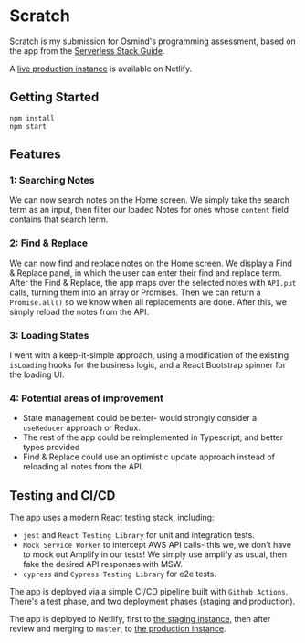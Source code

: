 # Scratch

Scratch is my submission for Osmind's programming assessment, based on the app from the [Serverless Stack Guide](http://serverless-stack.com).

A [live production instance](https://vivshaw-scratch-prod.netlify.app/) is available on Netlify.

## Getting Started

```
npm install
npm start
```

## Features

### 1: Searching Notes

We can now search notes on the Home screen. We simply take the search term as an input, then filter our loaded Notes for ones whose `content` field contains that search term.

### 2: Find & Replace

We can now find and replace notes on the Home screen. We display a Find & Replace panel, in which the user can enter their find and replace term. After the Find & Replace, the app maps over the selected notes with `API.put` calls, turning them into an array or Promises. Then we can return a `Promise.all()` so we know when all replacements are done. After this, we simply reload the notes from the API.

### 3: Loading States

I went with a keep-it-simple approach, using a modification of the existing `isLoading` hooks for the business logic, and a React Bootstrap spinner for the loading UI.

### 4: Potential areas of improvement

- State management could be better- would strongly consider a `useReducer` approach or Redux.
- The rest of the app could be reimplemented in Typescript, and better types provided
- Find & Replace could use an optimistic update approach instead of reloading all notes from the API.

## Testing and CI/CD

The app uses a modern React testing stack, including:

- `jest` and `React Testing Library` for unit and integration tests.
- `Mock Service Worker` to intercept AWS API calls- this we, we don't have to mock out Amplify in our tests! We simply use amplify as usual, then fake the desired API responses with MSW.
- `cypress` and `Cypress Testing Library` for e2e tests.

The app is deployed via a simple CI/CD pipeline built with `Github Actions`. There's a test phase, and two deployment phases (staging and production).

The app is deployed to Netlify, first to [the staging instance](https://vivshaw-scratch-staging.netlify.app/), then after review and merging to `master`, to [the production instance](https://vivshaw-scratch-prod.netlify.app/).
